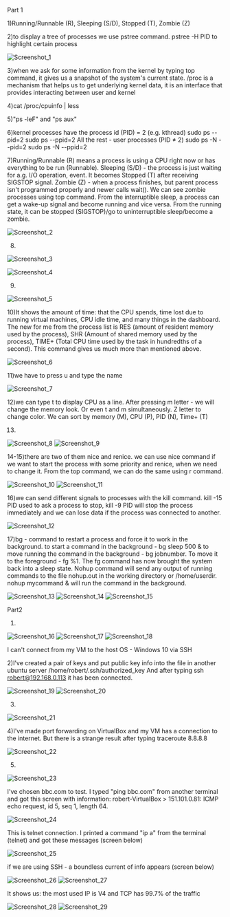 Part 1

1)Running/Runnable (R), Sleeping (S/D), Stopped (T), Zombie (Z)

2)to display a tree of processes we use pstree command. pstree -H PID to highlight certain process

![Screenshot_1](https://user-images.githubusercontent.com/75696130/106194465-8c8ea480-61b7-11eb-8e80-b79415a277cd.png)

3)when we ask for some information from the kernel by typing top command, it gives us a snapshot of the system's current state. /proc is a mechanism that helps us to get underlying kernel data, it is an interface that provides interacting between user and kernel

4)cat /proc/cpuinfo | less

5)"ps -leF" and "ps aux"

6)kernel processes have the process id (PID) = 2  (e.g. kthread)
sudo ps --pid=2
sudo ps --ppid=2
All the rest - user processes (PID ≠ 2)
sudo ps -N --pid=2
sudo ps -N --ppid=2

7)Running/Runnable (R) means a process is using a CPU right now or has everything to be run (Runnable). Sleeping (S/D) - the process is just waiting for a.g. I/O operation, event. It becomes Stopped (T) after receiving SIGSTOP signal. Zombie (Z) - when a process finishes, but parent process isn't programmed properly and newer calls wait(). We can see zombie processes using top command.
From the interruptible sleep, a process can get a wake-up signal and become running and vice versa. From the running state, it can be stopped (SIGSTOP)/go to uninterruptible sleep/become a zombie.

![Screenshot_2](https://user-images.githubusercontent.com/75696130/106194511-9dd7b100-61b7-11eb-80a7-7f674dcfda9f.png)

8)
![Screenshot_3](https://user-images.githubusercontent.com/75696130/106194534-a6c88280-61b7-11eb-82ed-20400b5faad4.png)

![Screenshot_4](https://user-images.githubusercontent.com/75696130/106194576-b051ea80-61b7-11eb-9de0-fb1a145670d9.png)

9)
![Screenshot_5](https://user-images.githubusercontent.com/75696130/106194619-bf389d00-61b7-11eb-8d53-a52edca4be13.png)

10)It shows the amount of time: that the CPU spends, time lost due to running virtual machines, CPU idle time, and many things in the dashboard. The new for me from the process list is RES (amount of resident memory used by the process), SHR (Amount of shared memory used by the process), TIME+ (Total CPU time used by the task in hundredths of a second). This command gives us much more than mentioned above.

![Screenshot_6](https://user-images.githubusercontent.com/75696130/106194641-c65fab00-61b7-11eb-8c73-048d3feedf03.png)

11)we have to press u and type the name

![Screenshot_7](https://user-images.githubusercontent.com/75696130/106194664-ccee2280-61b7-11eb-97b2-1eafcd5b7e97.png)

12)we can type t to display CPU as a line. After pressing m letter - we will change the memory look. Or even  t and m simultaneously. Z letter to change color. We can sort by memory (M), CPU (P), PID (N), Time+ (T)

13)
![Screenshot_8](https://user-images.githubusercontent.com/75696130/106194707-d9727b00-61b7-11eb-943b-7be90f3bc0be.png)
![Screenshot_9](https://user-images.githubusercontent.com/75696130/106194716-dc6d6b80-61b7-11eb-84af-a910f67303c4.png)

14-15)there are two of them nice and renice. we can use nice command if we want to start the process with some priority and renice, when we need to change it. From the top command, we can do the same using r command.

![Screenshot_10](https://user-images.githubusercontent.com/75696130/106194734-e3947980-61b7-11eb-91df-701e36e98ab9.png)
![Screenshot_11](https://user-images.githubusercontent.com/75696130/106194744-e68f6a00-61b7-11eb-9597-d7dfe85c4959.png)

16)we can send different signals to processes with the kill command. kill -15 PID used to ask a process to stop, kill -9 PID will stop the process immediately and we can lose data if the process was connected to another.

![Screenshot_12](https://user-images.githubusercontent.com/75696130/106194769-f0b16880-61b7-11eb-94b0-612c7a694f0e.png)

17)bg - command to restart a process and force it to work in the background. to start a command in the background - bg sleep 500 & to move running the command in the background - bg jobnumber. To move it to the foreground - fg %1. The fg command has now brought the system back into a sleep state. Nohup command will send any output of running commands to the file nohup.out in the working directory or /home/userdir. nohup mycommand & will run the command in the background.

![Screenshot_13](https://user-images.githubusercontent.com/75696130/106194805-f909a380-61b7-11eb-905e-ac874bbc3688.png)
![Screenshot_14](https://user-images.githubusercontent.com/75696130/106194813-fc049400-61b7-11eb-9732-9094bd23f0a4.png)
![Screenshot_15](https://user-images.githubusercontent.com/75696130/106194820-fe66ee00-61b7-11eb-9a45-5212696eac10.png)

Part2

1)
![Screenshot_16](https://user-images.githubusercontent.com/75696130/106194870-10489100-61b8-11eb-9a2e-801fbde955b5.png)
![Screenshot_17](https://user-images.githubusercontent.com/75696130/106194879-13dc1800-61b8-11eb-9479-73ed34accea0.png)
![Screenshot_18](https://user-images.githubusercontent.com/75696130/106194885-163e7200-61b8-11eb-9b1e-c36c6c44fd78.png)

I can't connect from my VM to the host OS - Windows 10 via SSH

2)I've created a pair of keys and put public key info into the file in another ubuntu server /home/robert/.ssh/authorized_key
And after typing ssh robert@192.168.0.113 it has been connected.

![Screenshot_19](https://user-images.githubusercontent.com/75696130/106194922-22c2ca80-61b8-11eb-8b1a-e2dfd6b70da2.png)
![Screenshot_20](https://user-images.githubusercontent.com/75696130/106194929-25bdbb00-61b8-11eb-8068-01e532b72bd9.png)

3)
![Screenshot_21](https://user-images.githubusercontent.com/75696130/106194951-2bb39c00-61b8-11eb-9b6e-5e7ecbf3cbea.png)

4)I've made port forwarding on VirtualBox and my VM has a connection to the internet. But there is a strange result after typing traceroute 8.8.8.8

![Screenshot_22](https://user-images.githubusercontent.com/75696130/106194966-31a97d00-61b8-11eb-9dfd-b2200d81d91a.png)

5)
![Screenshot_23](https://user-images.githubusercontent.com/75696130/106194980-3b32e500-61b8-11eb-995a-30d6c00dd524.png)

I've chosen bbc.com to test. I typed "ping bbc.com" from another terminal and got this screen with information:  robert-VirtualBox > 151.101.0.81: ICMP echo request, id 5, seq 1, length 64.

![Screenshot_24](https://user-images.githubusercontent.com/75696130/106195003-4259f300-61b8-11eb-88cc-d9187da2841b.png)

This is telnet connection. I printed a command "ip a" from the terminal (telnet) and got these messages (screen below)

![Screenshot_25](https://user-images.githubusercontent.com/75696130/106195022-48e86a80-61b8-11eb-8f15-ce9418165994.png)

if we are using SSH - a boundless current of info appears (screen below)

![Screenshot_26](https://user-images.githubusercontent.com/75696130/106195046-500f7880-61b8-11eb-98c9-d42de34907b3.png)
![Screenshot_27](https://user-images.githubusercontent.com/75696130/106195054-530a6900-61b8-11eb-8157-7f4b33a2621a.png)

It shows us: the most used IP is V4 and TCP has 99.7% of the traffic

![Screenshot_28](https://user-images.githubusercontent.com/75696130/106195082-5bfb3a80-61b8-11eb-9c06-6cf6e87399cb.png)
![Screenshot_29](https://user-images.githubusercontent.com/75696130/106195092-5f8ec180-61b8-11eb-9896-85cba4b6dda6.png)
